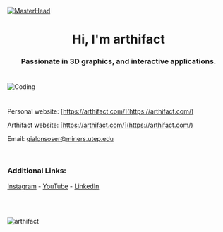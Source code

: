[![MasterHead](https://i.pinimg.com/originals/b5/b8/2c/b5b82ca931a478f50a94f06ef2f9d211.jpg)](https://github.com/arthifact)
<h1 align="center"> Hi, I'm arthifact </h1>
<h3 align="center"> Passionate in 3D graphics, and interactive applications. </h3>
<h1 align="center"></h1>
<img align="center" alt="Coding" src="https://media4.giphy.com/media/v1.Y2lkPTc5MGI3NjExMHI4dHcxMGp6b3V3YjN0dW92YmY0ZmI2NGdjMHlocnV1djVoYjJtOCZlcD12MV9pbnRlcm5hbF9naWZfYnlfaWQmY3Q9Zw/3TZgJXiwbdbLG/giphy.webp">
<h1 align="center"></h1>

Personal website: [https://arthifact.com/](https://arthifact.com/)

Arthifact website: [https://arthifact.com/](https://arthifact.com/)

Email: gialonsoser@miners.utep.edu

<br>

<h3 align="left">Additional Links:</h3>

<p align="left">
  <a href="https://instagram.com/arthifact_" target="_blank">Instagram</a> - <a href="https://www.youtube.com/channel/UCQdxToiyiHFkREX0fy65wGQ" target="_blank">YouTube</a> - <a href="https://linkedin.com/in/gialonsoser" target="_blank">LinkedIn</a>
</p><br>
<br>
<p align="left"> <img src="https://komarev.com/ghpvc/?username=arthifact&label=Profile%20views&color=0e75b6&style=flat" alt="arthifact" /> </p> 
